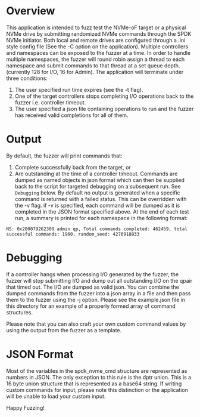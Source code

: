 # Overview

This application is intended to fuzz test the NVMe-oF target or a physical NVMe drive by
submitting randomized NVMe commands through the SPDK NVMe initiator. Both local and remote
drives are configured through a .ini style config file (See the -C option on the application).
Multiple controllers and namespaces can be exposed to the fuzzer at a time. In order to
handle multiple namespaces, the fuzzer will round robin assign a thread to each namespace and
submit commands to that thread at a set queue depth. (currently 128 for I/O, 16 for Admin). The
application will terminate under three conditions:
1. The user specified run time expires (see the -t flag).
2. One of the target controllers stops completing I/O operations back to the fuzzer i.e. controller timeout.
3. The user specified a json file containing operations to run and the fuzzer has received valid completions for all of them.

# Output

By default, the fuzzer will print commands that:
1. Complete successfully back from the target, or
2. Are outstanding at the time of a controller timeout.
Commands are dumped as named objects in json format which can then be supplied back to the
script for targeted debugging on a subsequent run. See `Debugging` below.
By default no output is generated when a specific command is returned with a failed status.
This can be overridden with the -v flag. if -v is specified, each command will be dumped as
it is completed in the JSON format specified above.
At the end of each test run, a summary is printed for each namespace in the following format:

~~~
NS: 0x200079262300 admin qp, Total commands completed: 462459, total successful commands: 1960, random_seed: 4276918833
~~~

# Debugging

If a controller hangs when processing I/O generated by the fuzzer, the fuzzer will stop
submitting I/O and dump out all outstanding I/O on the qpair that timed out. The I/O are
dumped as valid json. You can combine the dumped commands from the fuzzer into a json
array in a file and then pass them to the fuzzer using the -j option. Please see the
example.json file in this directory for an example of a properly formed array of command
structures.

Please note that you can also craft your own custom command values by using the output
from the fuzzer as a template.

# JSON Format

Most of the variables in the spdk_nvme_cmd structure are represented as numbers in JSON.
The only exception to this rule is the dptr union. This is a 16 byte union structure that
is represented as a base64 string. If writing custom commands for input, please note this
distinction or the application will be unable to load your custom input.

Happy Fuzzing!
